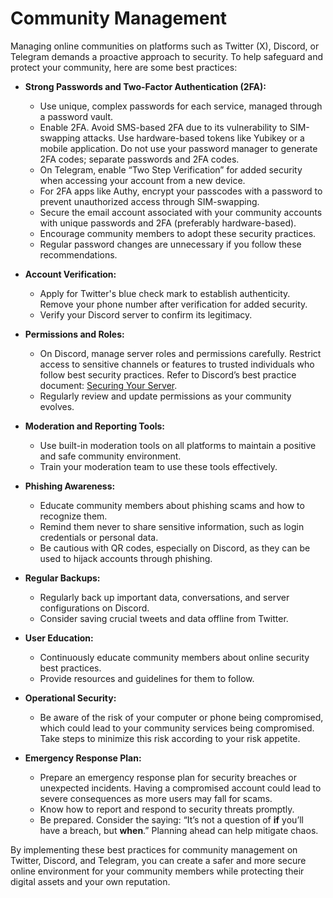 # Community Management
Managing online communities on platforms such as Twitter (X), Discord, or Telegram demands a proactive approach to security. To help safeguard and protect your community, here are some best practices:

- **Strong Passwords and Two-Factor Authentication (2FA):**
    - Use unique, complex passwords for each service, managed through a password vault.
    - Enable 2FA. Avoid SMS-based 2FA due to its vulnerability to SIM-swapping attacks. Use hardware-based tokens like Yubikey or a mobile application. Do not use your password manager to generate 2FA codes; separate passwords and 2FA codes.
    - On Telegram, enable “Two Step Verification” for added security when accessing your account from a new device.
    - For 2FA apps like Authy, encrypt your passcodes with a password to prevent unauthorized access through SIM-swapping.
    - Secure the email account associated with your community accounts with unique passwords and 2FA (preferably hardware-based).
    - Encourage community members to adopt these security practices.
    - Regular password changes are unnecessary if you follow these recommendations.

- **Account Verification:**
    - Apply for Twitter's blue check mark to establish authenticity. Remove your phone number after verification for added security.
    - Verify your Discord server to confirm its legitimacy.

- **Permissions and Roles:**
    - On Discord, manage server roles and permissions carefully. Restrict access to sensitive channels or features to trusted individuals who follow best security practices. Refer to Discord’s best practice document: [Securing Your Server](https://discord.com/community/securing-your-server).
    - Regularly review and update permissions as your community evolves.

- **Moderation and Reporting Tools:**
    - Use built-in moderation tools on all platforms to maintain a positive and safe community environment.
    - Train your moderation team to use these tools effectively.

- **Phishing Awareness:**
    - Educate community members about phishing scams and how to recognize them.
    - Remind them never to share sensitive information, such as login credentials or personal data.
    - Be cautious with QR codes, especially on Discord, as they can be used to hijack accounts through phishing.

- **Regular Backups:**
    - Regularly back up important data, conversations, and server configurations on Discord.
    - Consider saving crucial tweets and data offline from Twitter.

- **User Education:**
    - Continuously educate community members about online security best practices.
    - Provide resources and guidelines for them to follow.

- **Operational Security:**
    - Be aware of the risk of your computer or phone being compromised, which could lead to your community services being compromised. Take steps to minimize this risk according to your risk appetite.

- **Emergency Response Plan:**
    - Prepare an emergency response plan for security breaches or unexpected incidents. Having a compromised account could lead to severe consequences as more users may fall for scams.
    - Know how to report and respond to security threats promptly.
    - Be prepared. Consider the saying: “It’s not a question of **if** you’ll have a breach, but **when**.” Planning ahead can help mitigate chaos.

By implementing these best practices for community management on Twitter, Discord, and Telegram, you can create a safer and more secure online environment for your community members while protecting their digital assets and your own reputation.
